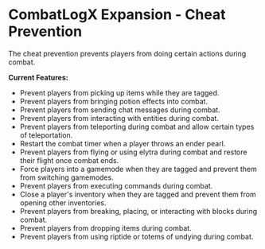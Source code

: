 # CombatLogX Expansion - Cheat Prevention
The cheat prevention prevents players from doing certain actions during combat.

**Current Features:**
- Prevent players from picking up items while they are tagged.
- Prevent players from bringing potion effects into combat.
- Prevent players from sending chat messages during combat.
- Prevent players from interacting with entities during combat.
- Prevent players from teleporting during combat and allow certain types of teleportation.
- Restart the combat timer when a player throws an ender pearl.
- Prevent players from flying or using elytra during combat and restore their flight once combat ends.
- Force players into a gamemode when they are tagged and prevent them from switching gamemodes.
- Prevent players from executing commands during combat.
- Close a player's inventory when they are tagged and prevent them from opening other inventories.
- Prevent players from breaking, placing, or interacting with blocks during combat.
- Prevent players from dropping items during combat.
- Prevent players from using riptide or totems of undying during combat.